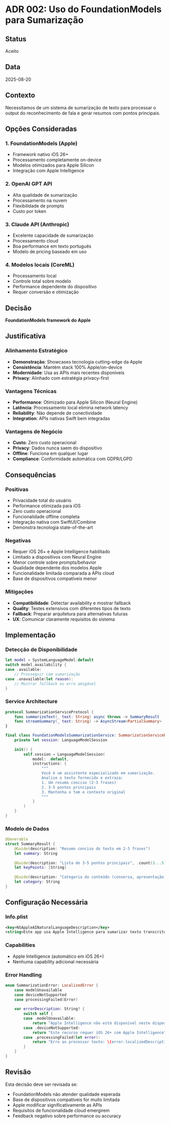 # ADR 002: Uso do FoundationModels para Sumarização

## Status
Aceito

## Data
2025-08-20

## Contexto
Necessitamos de um sistema de sumarização de texto para processar o output do reconhecimento de fala e gerar resumos com pontos principais.

## Opções Consideradas

### 1. FoundationModels (Apple)
- Framework nativo iOS 26+
- Processamento completamente on-device
- Modelos otimizados para Apple Silicon
- Integração com Apple Intelligence

### 2. OpenAI GPT API
- Alta qualidade de sumarização
- Processamento na nuvem
- Flexibilidade de prompts
- Custo por token

### 3. Claude API (Anthropic)
- Excelente capacidade de sumarização
- Processamento cloud
- Boa performance em texto português
- Modelo de pricing baseado em uso

### 4. Modelos locais (CoreML)
- Processamento local
- Controle total sobre modelo
- Performance dependente do dispositivo
- Requer conversão e otimização

## Decisão
**FoundationModels framework do Apple**

## Justificativa

### Alinhamento Estratégico
- **Demonstração**: Showcases tecnologia cutting-edge da Apple
- **Consistência**: Mantém stack 100% Apple/on-device
- **Modernidade**: Usa as APIs mais recentes disponíveis
- **Privacy**: Alinhado com estratégia privacy-first

### Vantagens Técnicas
- **Performance**: Otimizado para Apple Silicon (Neural Engine)
- **Latência**: Processamento local elimina network latency
- **Reliability**: Não depende de conectividade
- **Integration**: APIs nativas Swift bem integradas

### Vantagens de Negócio
- **Custo**: Zero custo operacional
- **Privacy**: Dados nunca saem do dispositivo
- **Offline**: Funciona em qualquer lugar
- **Compliance**: Conformidade automática com GDPR/LGPD

## Consequências

### Positivas
- Privacidade total do usuário
- Performance otimizada para iOS
- Zero custo operacional
- Funcionalidade offline completa
- Integração nativa com SwiftUI/Combine
- Demonstra tecnologia state-of-the-art

### Negativas
- Requer iOS 26+ e Apple Intelligence habilitado
- Limitado a dispositivos com Neural Engine
- Menor controle sobre prompts/behavior
- Qualidade dependente dos modelos Apple
- Funcionalidade limitada comparada a APIs cloud
- Base de dispositivos compatíveis menor

### Mitigações
- **Compatibilidade**: Detectar availability e mostrar fallback
- **Quality**: Testes extensivos com diferentes tipos de texto
- **Fallback**: Preparar arquitetura para alternativas futuras
- **UX**: Comunicar claramente requisitos do sistema

## Implementação

### Detecção de Disponibilidade
```swift
let model = SystemLanguageModel.default
switch model.availability {
case .available:
    // Prosseguir com sumarização
case .unavailable(let reason):
    // Mostrar fallback ou erro amigável
}
```

### Service Architecture
```swift
protocol SummarizationServiceProtocol {
    func summarizeText(_ text: String) async throws -> SummaryResult
    func streamSummary(_ text: String) -> AsyncStream<PartialSummary>
}

final class FoundationModelsSummarizationService: SummarizationServiceProtocol {
    private let session: LanguageModelSession
    
    init() {
        self.session = LanguageModelSession(
            model: .default,
            instructions: {
                """
                Você é um assistente especializado em sumarização.
                Analise o texto fornecido e extraia:
                1. Um resumo conciso (2-3 frases)
                2. 3-5 pontos principais
                3. Mantenha o tom e contexto original
                """
            }
        )
    }
}
```

### Modelo de Dados
```swift
@Generable
struct SummaryResult {
    @Guide(description: "Resumo conciso do texto em 2-3 frases")
    let summary: String
    
    @Guide(description: "Lista de 3-5 pontos principais", .count(3...5))
    let keyPoints: [String]
    
    @Guide(description: "Categoria do conteúdo (conversa, apresentação, notas, etc)")
    let category: String
}
```

## Configuração Necessária

### Info.plist
```xml
<key>NSAppleAINaturalLanguageDescription</key>
<string>Este app usa Apple Intelligence para sumarizar texto transcrito</string>
```

### Capabilities
- Apple Intelligence (automático em iOS 26+)
- Nenhuma capability adicional necessária

### Error Handling
```swift
enum SummarizationError: LocalizedError {
    case modelUnavailable
    case deviceNotSupported
    case processingFailed(Error)
    
    var errorDescription: String? {
        switch self {
        case .modelUnavailable:
            return "Apple Intelligence não está disponível neste dispositivo"
        case .deviceNotSupported:
            return "Este recurso requer iOS 26+ com Apple Intelligence"
        case .processingFailed(let error):
            return "Erro ao processar texto: \(error.localizedDescription)"
        }
    }
}
```

## Revisão
Esta decisão deve ser revisada se:
- FoundationModels não atender qualidade esperada
- Base de dispositivos compatíveis for muito limitada
- Apple modificar significativamente as APIs
- Requisitos de funcionalidade cloud emergirem
- Feedback negativo sobre performance ou accuracy
